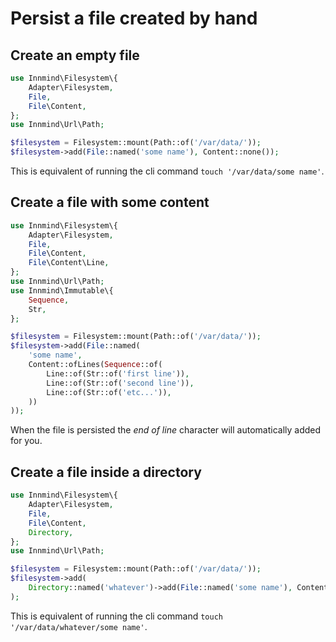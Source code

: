 # Persist a file created by hand

## Create an empty file

```php
use Innmind\Filesystem\{
    Adapter\Filesystem,
    File,
    File\Content,
};
use Innmind\Url\Path;

$filesystem = Filesystem::mount(Path::of('/var/data/'));
$filesystem->add(File::named('some name'), Content::none());
```

This is equivalent of running the cli command `touch '/var/data/some name'`.

## Create a file with some content

```php
use Innmind\Filesystem\{
    Adapter\Filesystem,
    File,
    File\Content,
    File\Content\Line,
};
use Innmind\Url\Path;
use Innmind\Immutable\{
    Sequence,
    Str,
};

$filesystem = Filesystem::mount(Path::of('/var/data/'));
$filesystem->add(File::named(
    'some name',
    Content::ofLines(Sequence::of(
        Line::of(Str::of('first line')),
        Line::of(Str::of('second line')),
        Line::of(Str::of('etc...')),
    ))
));
```

When the file is persisted the _end of line_ character will automatically added for you.

## Create a file inside a directory

```php
use Innmind\Filesystem\{
    Adapter\Filesystem,
    File,
    File\Content,
    Directory,
};
use Innmind\Url\Path;

$filesystem = Filesystem::mount(Path::of('/var/data/'));
$filesystem->add(
    Directory::named('whatever')->add(File::named('some name'), Content::none()),
);
```

This is equivalent of running the cli command `touch '/var/data/whatever/some name'`.
